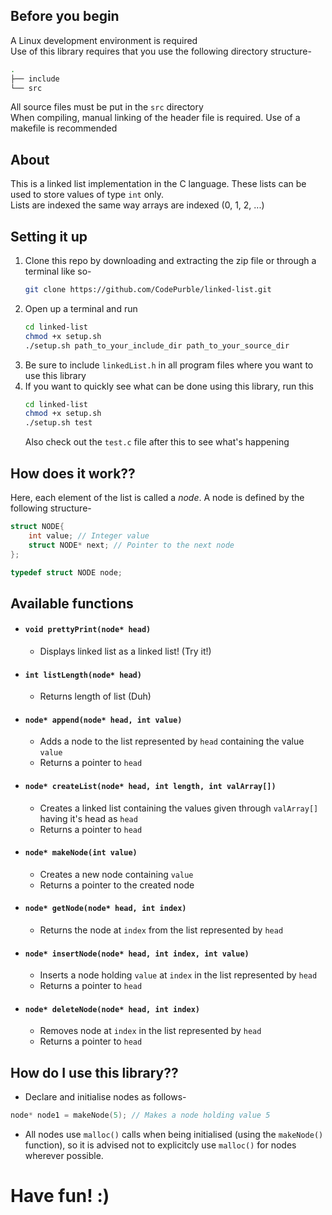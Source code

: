 ## Before you begin
A Linux development environment is required  
Use of this library requires that you use the following directory structure-
```bash
.
├── include
└── src
```
All source files must be put in the `src` directory  
When compiling, manual linking of the header file is required.
Use of a makefile is recommended

## About
This is a linked list implementation in the C language. These lists can be used to store values of type `int` only.  
Lists are indexed the same way arrays are indexed (0, 1, 2, ...)

## Setting it up
1. Clone this repo by downloading and extracting the zip file or through a terminal like so-
    ```bash
    git clone https://github.com/CodePurble/linked-list.git
    ```
2. Open up a terminal and run
    ```bash
    cd linked-list
    chmod +x setup.sh
    ./setup.sh path_to_your_include_dir path_to_your_source_dir
    ```
3. Be sure to include `linkedList.h` in all program files where you want to use this library
4. If you want to quickly see what can be done using this library, run this
    ```bash
    cd linked-list
    chmod +x setup.sh
    ./setup.sh test
    ```
    Also check out the `test.c` file after this to see what's happening

## How does it work??
Here, each element of the list is called a _node_. A node is defined by the following structure-

```C
struct NODE{
    int value; // Integer value
    struct NODE* next; // Pointer to the next node
};

typedef struct NODE node;
```

## Available functions
* #### `void prettyPrint(node* head)`
    * Displays linked list as a linked list! (Try it!)
* #### `int listLength(node* head)`
    * Returns length of list (Duh)
* #### `node* append(node* head, int value)`
    * Adds a node to the list represented by `head` containing the value `value`
    * Returns a pointer to `head`
* #### `node* createList(node* head, int length, int valArray[])`
    * Creates a linked list containing the values given through `valArray[]` having it's head as `head`
    * Returns a pointer to `head`
* #### `node* makeNode(int value)`
    * Creates a new node containing `value`
    * Returns a pointer to the created node
* #### `node* getNode(node* head, int index)`
    * Returns the node at `index` from the list represented by `head`
* #### `node* insertNode(node* head, int index, int value)`
    * Inserts a node holding `value` at `index` in the list represented by `head`
    * Returns a pointer to `head`
* #### `node* deleteNode(node* head, int index)`
    * Removes node at `index` in the list represented by `head`
    * Returns a pointer to `head`

## How do I use this library??
* Declare and initialise nodes as follows-
```C
node* node1 = makeNode(5); // Makes a node holding value 5
```
* All nodes use `malloc()` calls when being initialised (using the `makeNode()` function), so it is advised not to explicitcly use `malloc()` for nodes wherever possible.

# Have fun! :)
